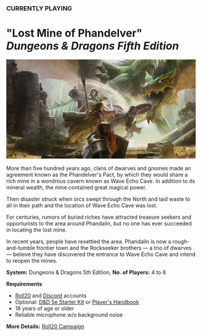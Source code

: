### CURRENTLY PLAYING

# "Lost Mine of Phandelver"<br />_Dungeons & Dragons Fifth Edition_

![Image](/dnd-5e-phandelver-carousel.png)

More than five hundred years ago, clans of dwarves and gnomes made an agreement known as the Phandelver's Pact, by which they would share a rich mine in a wondrous cavern known as Wave Echo Cave. In addition to its mineral wealth, the mine contained great magical power.

Then disaster struck when orcs swept through the North and laid waste to all in their path and the location of Wave Echo Cave was lost.

For centuries, rumors of buried riches have attracted treasure seekers and opportunists to the area around Phandalin, but no one has ever succeeded in locating the lost mine.

In recent years, people have resettled the area. Phandalin is now a rough-and-tumble frontier town and the Rockseeker brothers — a trio of dwarves — believe they have discovered the entrance to Wave Echo Cave and intend to reopen the mines.

**System:** Dungeons & Dragons 5th Edition, **No. of Players:** 4 to 6

**Requirements**
- [Roll20](https://roll20.net/) and [Discord](https://discord.com/) accounts
- Optional: [D&D 5e Starter Kit](https://www.dndbeyond.com/sources/lmop) or [Player's Handbook](https://www.dndbeyond.com/sources/phb)
- 18 years of age or older
- Reliable microphone w/o background noise

**More Details:** [Roll20 Campaign](https://app.roll20.net/campaigns/details/9698135/lost-mine-of-phandelver-introductory-campaign)
